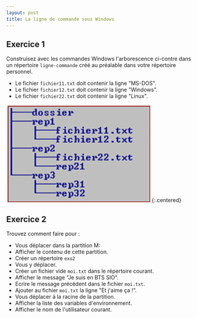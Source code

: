 ```yaml
---
layout: post
title: La ligne de commande sous Windows
---
```


## Exercice 1

Construisez avec les commandes Windows l'arborescence ci-contre dans un répertoire `ligne-commande` créé au préalable dans votre répertoire personnel.

* Le fichier `fichier11.txt` doit contenir la ligne "MS-DOS".
* Le fichier `fichier12.txt` doit contenir la ligne "Windows".
* Le fichier `fichier22.txt` doit contenir la ligne "Linux".

![](../assets/ligne-commande-windows/arbo-dos.png)
{:.centered}

## Exercice 2

Trouvez comment faire pour :

* Vous déplacer dans la partition M:
* Afficher le contenu de cette partition.
* Créer un répertoire `exo2`
* Vous y déplacer.
* Créer un fichier vide `moi.txt` dans le répertoire courant.
* Afficher le message "Je suis en BTS SIO".
* Ecrire le message précédent dans le fichier `moi.txt`.
* Ajouter au fichier `moi.txt` la ligne "Et j'aime ça !".
* Vous déplacer à la racine de la partition.
* Afficher la liste des variables d'environnement.
* Afficher le nom de l'utilisateur courant.
